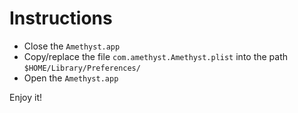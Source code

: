 # Instructions

* Close the `Amethyst.app`
* Copy/replace the file `com.amethyst.Amethyst.plist` into the path `$HOME/Library/Preferences/`
* Open the `Amethyst.app`

Enjoy it!
